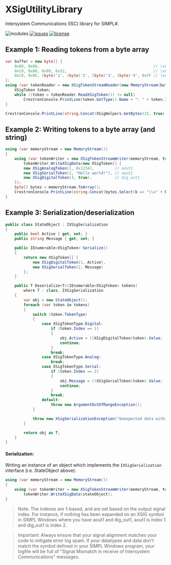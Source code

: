 # XSigUtilityLibrary
Intersystem Communications (ISC) library for SIMPL#.

![modules](https://img.shields.io/badge/S%23-Modules-brightgreen.svg) [![issues](https://img.shields.io/github/issues/bitm0de/XSigUtilityLibrary.svg?style=flat)](https://github.com/bitm0de/XSigUtilityLibrary/issues) [![license](https://img.shields.io/github/license/bitm0de/XSigUtilityLibrary.svg?style=flat)](https://github.com/bitm0de/XSigUtilityLibrary/blob/master/LICENSE)

## Example 1: Reading tokens from a byte array
```cs
var buffer = new byte[] {
    0x80, 0x0A,                                                  // \x80\x0A (Digital = 1, Index = 11)
    0xC0, 0x00, 0x09, 0x52,                                      // \xC0\x00\x09R (Analog = 1234, Index = 1)
    0xC8, 0x05, (byte)'1', (byte)'2', (byte)'3', (byte)'4', 0xFF // \xC8\x051234\xFF (Serial = "1234", Index = 6)
};
using (var tokenReader = new XSigTokenStreamReader(new MemoryStream(buffer))) {
    XSigToken token;
    while ((token = tokenReader.ReadXSigToken()) != null)
        CrestronConsole.PrintLine(token.GetType().Name + ": " + token.Index + " = " + token);
}

CrestronConsole.PrintLine(string.Concat(XSigHelpers.GetBytes(15, true).Select(b => "\\x" + b.ToString("X2")).ToArray()));
```

## Example 2: Writing tokens to a byte array (and string)
```cs
using (var memoryStream = new MemoryStream())
{
    using (var tokenWriter = new XSigTokenStreamWriter(memoryStream, true))
        tokenWriter.WriteXSigData(new XSigToken[] {
        new XSigAnalogToken(1, 0x1234),         // aout1
        new XSigSerialToken(2, "Hello world!"), // aout2
        new XSigDigitalToken(3, true),          // dig_out1
    });
    byte[] bytes = memoryStream.ToArray();
    CrestronConsole.PrintLine(string.Concat(bytes.Select(b => "\\x" + b.ToString("X2")).ToArray());
}
```

## Example 3: Serialization/deserialization
```cs
public class StateObject : IXSigSerialization
{
    public bool Active { get; set; }
    public string Message { get; set; }

    public IEnumerable<XSigToken> Serialize()
    {
        return new XSigToken[] {
            new XSigDigitalToken(1, Active),
            new XSigSerialToken(2, Message)
        };
    }

    public T Deserialize<T>(IEnumerable<XSigToken> tokens)
        where T : class, IXSigSerialization
    {
        var obj = new StateObject();
        foreach (var token in tokens)
        {
            switch (token.TokenType)
            {
                case XSigTokenType.Digital:
                    if (token.Index == 1)
                    {
                        obj.Active = ((XSigDigitalToken)token).Value;
                        continue;
                    }
                    break;
                case XSigTokenType.Analog:
                    break;
                case XSigTokenType.Serial:
                    if (token.Index == 2)
                    {
                        obj.Message = ((XSigSerialToken)token).Value;
                        continue;
                    }
                    break;
                default:
                    throw new ArgumentOutOfRangeException();
            }

            throw new XSigSerializationException("Unexpected data within XSig information.");
        }

        return obj as T;
    }
}
```

#### Serialization:
Writing an instance of an object which implements the `IXSigSerialization` interface (i.e. StateObject above):
```cs
using (var memoryStream = new MemoryStream())
{
    using (var tokenWriter = new XSigTokenStreamWriter(memoryStream, true))
        tokenWriter.WriteXSigData(stateObject);
}
```


>Note: The indexes are 1-based, and are set based on the output signal index. For instance, if nothing has been expanded on an XSIG symbol in SIMPL Windows where you have aout1 and dig_out1, aout1 is index 1 and dig_out1 is index 2.

>Important: Always ensure that your signal alignment matches your code to mitigate error log spam. If your datatypes and data don't match the symbol defined in your SIMPL Windows program, your logfile will be full of "Signal Mismatch in receive of Intersystem Communications" messages.

